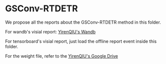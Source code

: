 # GSConv-RTDETR

We propose all the reports about the GSConv-RTDETR method in this folder. 

For wandb's visial report: [YirenQIU's Wandb](https://api.wandb.ai/links/qianlian/6dnjkwao)

For tensorboard's visial report, just load the offline report event inside this folder.

For the weight file, refer to the [YirenQIU's Google Drive](https://drive.google.com/file/d/1Ql0W09ASIqzCKRLYsFdUs3un8nhsd2ts/view?usp=sharing) 